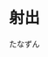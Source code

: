 ---
title: 射出
description: 画像を連続して様々な軌道で射出アニメーションさせる事ができる映像エフェクトです
author: たなずん
date:
keywords: [""]
category: [""]
---